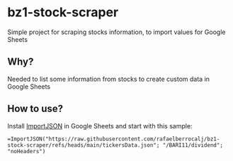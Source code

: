 # bz1-stock-scraper

Simple project for scraping stocks information, to import values for Google Sheets

## Why?

Needed to list some information from stocks to create custom data in Google Sheets

## How to use?

Install [ImportJSON](https://github.com/bradjasper/ImportJSON) in Google Sheets and start with this sample:

```
=ImportJSON("https://raw.githubusercontent.com/rafaelberrocalj/bz1-stock-scraper/refs/heads/main/tickersData.json"; "/BARI11/dividend"; "noHeaders")
```
